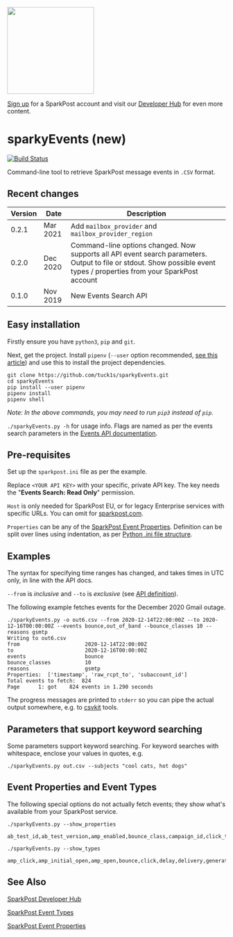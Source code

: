<a href="https://www.sparkpost.com"><img src="https://www.sparkpost.com/sites/default/files/attachments/SparkPost_Logo_2-Color_Gray-Orange_RGB.svg" width="200px"/></a>

[Sign up](https://app.sparkpost.com/join?plan=free-0817?src=Social%20Media&sfdcid=70160000000pqBb&pc=GitHubSignUp&utm_source=github&utm_medium=social-media&utm_campaign=github&utm_content=sign-up) for a SparkPost account and visit our [Developer Hub](https://developers.sparkpost.com) for even more content.

# sparkyEvents (new)
[![Build Status](https://travis-ci.com/tuck1s/sparkyEvents.svg?branch=master)](https://travis-ci.com/tuck1s/sparkyEvents)

Command-line tool to retrieve SparkPost message events in `.CSV` format.

## Recent changes

|Version|Date|Description
|--|--|--|
0.2.1|Mar 2021|Add `mailbox_provider` and `mailbox_provider_region`
0.2.0|Dec 2020|Command-line options changed. Now supports all API event search parameters. Output to file or stdout. Show possible event types / properties from your SparkPost account
0.1.0|Nov 2019|New Events Search API


## Easy installation

Firstly ensure you have `python3`, `pip` and `git`.

Next, get the project. Install `pipenv` (`--user` option recommended, [see this article](https://stackoverflow.com/questions/42988977/what-is-the-purpose-pip-install-user)) and use this to install the project dependencies.
```
git clone https://github.com/tuck1s/sparkyEvents.git
cd sparkyEvents
pip install --user pipenv
pipenv install
pipenv shell
```
_Note: In the above commands, you may need to run `pip3` instead of `pip`._

`./sparkyEvents.py -h` for usage info. Flags are named as per the events search parameters in the [Events API documentation](https://developers.sparkpost.com/api/events/#events).

## Pre-requisites
Set up the `sparkpost.ini` file as per the example.

Replace `<YOUR API KEY>` with your specific, private API key. The key needs the "**Events Search: Read Only**" permission.

`Host` is only needed for SparkPost EU, or for legacy Enterprise services with specific URLs. You can omit for [sparkpost.com](https://www.sparkpost.com/).

`Properties` can be any of the [SparkPost Event Properties](https://developers.sparkpost.com/api/events/#header-event-types). Definition can be split over lines using indentation, as per [Python .ini file structure](https://docs.python.org/3/library/configparser.html#supported-ini-file-structure).

## Examples

The syntax for specifying time ranges has changed, and takes times in UTC only, in line with the API docs.

`--from` is *inclusive* and `--to` is *exclusive* (see [API definition](https://developers.sparkpost.com/api/events/#events-get-search-for-message-events)).

The following example fetches events for the December 2020 Gmail outage.

```
./sparkyEvents.py -o out6.csv --from 2020-12-14T22:00:00Z --to 2020-12-16T00:00:00Z --events bounce,out_of_band --bounce_classes 10 --reasons gsmtp
Writing to out6.csv
from                     2020-12-14T22:00:00Z
to                       2020-12-16T00:00:00Z
events                   bounce
bounce_classes           10
reasons                  gsmtp
Properties:  ['timestamp', 'raw_rcpt_to', 'subaccount_id']
Total events to fetch:  824
Page      1: got    824 events in 1.290 seconds
```

The progress messages are printed to `stderr` so you can pipe the actual output somewhere, e.g. to [csvkit](https://csvkit.readthedocs.io/) tools.

## Parameters that support keyword searching

Some parameters support keyword searching. For keyword searches with whitespace, enclose your values in quotes, e.g.
```
./sparkyEvents.py out.csv --subjects "cool cats, hot dogs"
```

## Event Properties and Event Types
The following special options do not actually fetch events; they show what's available from your SparkPost service.

```
./sparkyEvents.py --show_properties
```
```
ab_test_id,ab_test_version,amp_enabled,bounce_class,campaign_id,click_tracking,customer_id,delv_method,device_token,display_name,dr_latency,error_code,event_description,event_id,fbtype,friendly_from,geo_ip,initial_pixel,injection_time,ip_address,ip_pool,mailbox_provider,mailbox_provider_region,mailfrom,message_id,msg_from,msg_size,num_retries,open_tracking,outbound_tls,queue_time,raw_rcpt_to,raw_reason,rcpt_hash,rcpt_meta,rcpt_subs,rcpt_tags,rcpt_to,rcpt_type,reason,recipient_domain,recv_method,remote_addr,report_by,report_to,routing_domain,scheduled_time,sending_domain,sending_ip,sms_coding,sms_dst,sms_dst_npi,sms_dst_ton,sms_remoteids,sms_segments,sms_src,sms_src_npi,sms_src_ton,sms_text,stat_state,stat_type,subaccount_id,subject,target_link_name,target_link_url,template_id,template_version,timestamp,transactional,transmission_id,type,user_agent
```

```
./sparkyEvents.py --show_types
```
```
amp_click,amp_initial_open,amp_open,bounce,click,delay,delivery,generation_failure,generation_rejection,initial_open,injection,link_unsubscribe,list_unsubscribe,open,out_of_band,policy_rejection,sms_status,spam_complaint
```


## See Also
[SparkPost Developer Hub](https://developers.sparkpost.com/)

[SparkPost Event Types](https://developers.sparkpost.com/api/events/#header-event-types)

[SparkPost Event Properties](https://www.sparkpost.com/docs/tech-resources/webhook-event-reference/)


